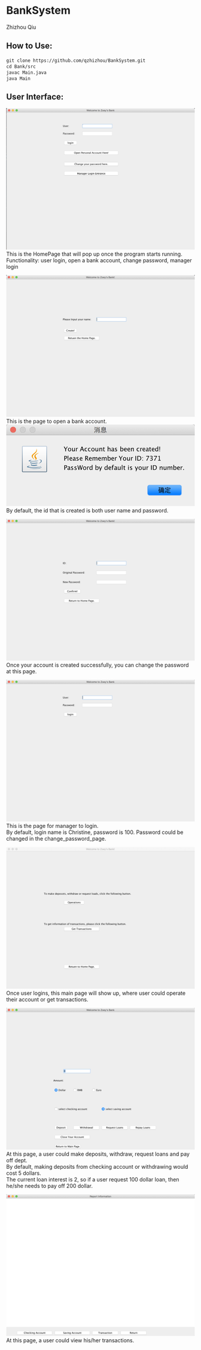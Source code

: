# BankSystem
Zhizhou Qiu

## How to Use:

```
git clone https://github.com/qzhizhou/BankSystem.git
cd Bank/src
javac Main.java
java Main
```

## User Interface:
![](https://github.com/qzhizhou/BankSystem/blob/master/pic/homepage.png)
This is the HomePage that will pop up once the program starts running.              
Functionality: user login, open a bank account, change password, manager login                    
                    
![](https://github.com/qzhizhou/BankSystem/blob/master/pic/open_account.png)
This is the page to open a bank account.             
![](https://github.com/qzhizhou/BankSystem/blob/master/pic/create_account_successfully.png)         
By default, the id that is created is both user name and password.           
        
![](https://github.com/qzhizhou/BankSystem/blob/master/pic/chage_password.png)              
Once your account is created successfully, you can change the password at this page.                

![](https://github.com/qzhizhou/BankSystem/blob/master/pic/manager_login.png)
This is the page for manager to login.                      
By default, login name is Christine, password is 100. Password could be changed in the change_password_page.          

![](https://github.com/qzhizhou/BankSystem/blob/master/pic/customer_mainpage.png)
Once user logins, this main page will show up, where user could operate their account or get transactions.

![](https://github.com/qzhizhou/BankSystem/blob/master/pic/customer_operation_page.png)
At this page, a user could make deposits, withdraw, request loans and pay off dept.             
By default, making deposits from checking account or withdrawing would cost 5 dollars.          
The current loan interest is 2, so if a user request 100 dollar loan, then he/she needs to pay off 200 dollar.          

![](https://github.com/qzhizhou/BankSystem/blob/master/pic/customer_get_information_page.png)
At this page, a user could view his/her transactions.               
             

